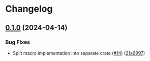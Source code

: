 # Changelog

## [0.1.0](https://github.com/mathematic-inc/unfmt/compare/unfmt_macros-v0.1.0...unfmt_macros-v0.1.0) (2024-04-14)


### Bug Fixes

* Split macro implementation into separate crate ([#14](https://github.com/mathematic-inc/unfmt/issues/14)) ([21a6897](https://github.com/mathematic-inc/unfmt/commit/21a6897714cf07a4496c7e291061ad2ff9dfd15b))
